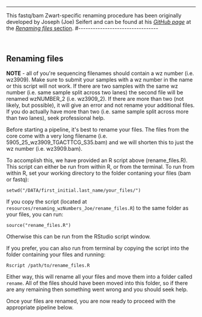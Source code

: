 ----------------------------------
This fastq/bam Zwart-specific renaming procedure has been originally developed by Joseph (Joe) Seifert and can be found at his [*GitHub page*](https://github.com/csijcs/snakepipes#renaming-files) at the [*Renaming files* section](https://github.com/csijcs/snakepipes#renaming-files).
#---------------------------------

<br>

## Renaming files
**NOTE** - all of you're sequencing filenames should contain a wz number (i.e. wz3909). Make sure to submit your samples with a wz number in the name or this script will not work. If there are two samples with the same wz number (i.e. same sample split across two lanes) the second file will be renamed wzNUMBER_2 (i.e. wz3909_2). If there are more than two (not likely, but possible), it will give an error and not rename your additional files. If you do actually have more than two (i.e. same sample split across more than two lanes), seek professional help.

Before starting a pipeline, it's best to rename your files. The files from the core come with a very long filename (i.e. 5905_25_wz3909_TGACTTCG_S35.bam) and we will shorten this to just the wz number (i.e. wz3909.bam).

To accomplish this, we have provided an R script above (rename_files.R). This script can either be run from within R, or from the terminal. To run from within R, set your working directory to the folder contaning your files (bam or fastq):

``setwd("/DATA/first_initial.last_name/your_files/")``


If you copy the script (located at `resources/renaming_wzNumbers_Joe/rename_files.R`) to the same folder as your files, you can run:

``source("rename_files.R")``


Otherwise this can be run from the RStudio script window.

If you prefer, you can also run from terminal by copying the script into the folder containing your files and running:

``Rscript /path/to/rename_files.R``

Either way, this will rename all your files and move them into a folder called `rename`. All of the files should have been moved into this folder, so if there are any remaining then something went wrong and you should seek help.

Once your files are renamed, you are now ready to proceed with the appropriate pipeline below.
